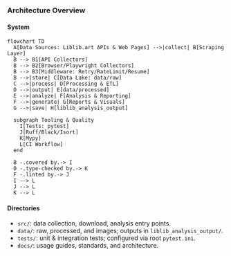 ### Architecture Overview

#### System

```mermaid
flowchart TD
  A[Data Sources: Liblib.art APIs & Web Pages] -->|collect| B[Scraping Layer]
  B --> B1[API Collectors]
  B --> B2[Browser/Playwright Collectors]
  B --> B3[Middleware: Retry/RateLimit/Resume]
  B -->|store| C[Data Lake: data/raw]
  C -->|process| D[Processing & ETL]
  D -->|output| E[data/processed]
  E -->|analyze| F[Analysis & Reporting]
  F -->|generate| G[Reports & Visuals]
  G -->|save| H[liblib_analysis_output]

  subgraph Tooling & Quality
    I[Tests: pytest]
    J[Ruff/Black/Isort]
    K[Mypy]
    L[CI Workflow]
  end

  B -.covered by.-> I
  D -.type-checked by.-> K
  F -.linted by.-> J
  I --> L
  J --> L
  K --> L
```

#### Directories

- `src/`: data collection, download, analysis entry points.
- `data/`: raw, processed, and images; outputs in `liblib_analysis_output/`.
- `tests/`: unit & integration tests; configured via root `pytest.ini`.
- `docs/`: usage guides, standards, and architecture.


